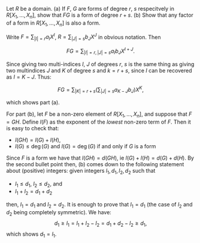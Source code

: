 Let $R$ be a domain. (a) If $F$, $G$ are forms of degree $r$, $s$ respecitvely
in $R[X_1,\dots,X_n]$, show that $FG$ is a form of degree $r+s$. (b) Show that
any factor of a form in $R[X_1,\dots,X_n]$ is also a form.

Write $F = \sum_{|I|=r}a_IX^I$, $R = \sum_{|J|=s}b_JX^J$ in obvious notation.
Then

$$FG=\sum_{|I|=r, |J|=s}a_Ib_JX^{I+J}.$$

Since giving two multi-indices $I$, $J$ of degrees $r$, $s$ is the same thing as
giving two multindices $J$ and $K$ of degree $s$ and $k=r+s$, since $I$ can be
recovered as $I = K - J$. Thus:

$$FG=\sum_{|K|=r+s}\left(\sum_{|J|=s}a_{K-J}b_J\right)X^K,$$

which shows part (a).

For part (b), let $F$ be a non-zero element of $R[X_1,\dots,X_n]$, and suppose
that $F=GH$. Define $l(F)$ as the exponent of the _lowest_ non-zero term of $F$.
Then it is easy to check that:

- $l(GH) = l(G) + l(H)$,
- $l(G)\leq\deg(G)$ and $l(G)=\deg(G)$ if and only if $G$ is a form

Since $F$ is a form we have that $l(GH)=d(GH)$, ie $l(G)+l(H)=d(G)+d(H)$.
By the second bullet point then, (b) comes down to the following statement about
(positive) integers: given integers $l_1, d_1, l_2, d_2$ such that

- $l_1\leq d_1$, $l_2\leq d_2$, and
- $l_1+l_2=d_1+d_2$

then, $l_1 = d_1$ and $l_2 = d_2$. It is enough to prove that $l_1=d_1$ (the
case of $l_2$ and $d_2$ being completely symmetric).
We have:
$$d_1 \geq l_1 = l_1 +l_2 - l_2 = d_1 + d_2 - l_2 \geq d_1,$$
which shows $d_1 = l_1$.
